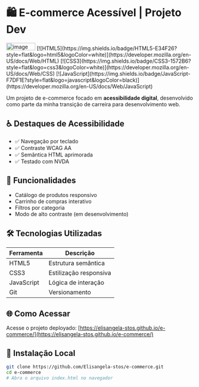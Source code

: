# 🛍️ E-commerce Acessível | Projeto Dev

<img width="78" height="20" alt="image" src="https://github.com/user-attachments/assets/5b973068-9e12-4be0-a0b5-2181cfd8a486" />
[![HTML5](https://img.shields.io/badge/HTML5-E34F26?style=flat&logo=html5&logoColor=white)](https://developer.mozilla.org/en-US/docs/Web/HTML)
[![CSS3](https://img.shields.io/badge/CSS3-1572B6?style=flat&logo=css3&logoColor=white)](https://developer.mozilla.org/en-US/docs/Web/CSS)
[![JavaScript](https://img.shields.io/badge/JavaScript-F7DF1E?style=flat&logo=javascript&logoColor=black)](https://developer.mozilla.org/en-US/docs/Web/JavaScript)

Um projeto de e-commerce focado em **acessibilidade digital**, desenvolvido como parte da minha transição de carreira para desenvolvimento web.

## ♿ Destaques de Acessibilidade
- ✅ Navegação por teclado
- ✅ Contraste WCAG AA
- ✅ Semântica HTML aprimorada
- ✅ Testado com NVDA

## 🚀 Funcionalidades
- Catálogo de produtos responsivo
- Carrinho de compras interativo
- Filtros por categoria
- Modo de alto contraste (em desenvolvimento)

## 🛠 Tecnologias Utilizadas
| Ferramenta | Descrição |
|------------|-----------|
| HTML5 | Estrutura semântica |
| CSS3 | Estilização responsiva |
| JavaScript | Lógica de interação |
| Git | Versionamento |

## 🌐 Como Acessar
Acesse o projeto deployado: [https://elisangela-stos.github.io/e-commerce/](https://elisangela-stos.github.io/e-commerce/)

## 🔧 Instalação Local
```bash
git clone https://github.com/Elisangela-stos/e-commerce.git
cd e-commerce
# Abra o arquivo index.html no navegador

